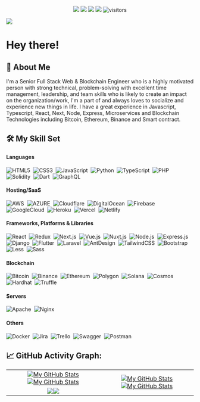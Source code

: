 <p align="center">
    <a href="https://github.com/tdev0923/tdev0923"><img src="https://img.shields.io/badge/status-updating-brightgreen.svg"></a>
    <a href="https://github.com/tdev0923/tdev0923/graphs/contributors"><img src="https://img.shields.io/github/contributors/tdev0923/tdev0923?color=blue"></a>
    <a href="https://github.com/tdev0923"><img src="https://img.shields.io/github/stars/tdev0923.svg?color=blue&logo=github"></a>
    <a href="https://github.com/tdev0923/tdev0923/network/members"><img src="https://img.shields.io/github/forks/tdev0923/tdev0923.svg?color=blue&logo=github"></a>
    <img src="https://visitor-badge.laobi.icu/badge?page_id=tdev0923.tdev0923" alt="visitors"/>
</p>

[![](./header_.png)](#)

# Hey there!
## :book: About Me

I'm a Senior Full Stack Web & Blockchain Engineer who is a highly motivated person with strong technical, problem-solving with excellent time management, leadership, and team skills who is likely to create an impact on the organization/work, I'm a part of and always loves to socialize and experience new things in life. I have a great experience in Javascript, Typescript, React, Next, Node, Express, Microservices and Blockchain Technologies including Bitcoin, Ethereum, Binance and Smart contract.

## 🛠️ My Skill Set

#### Languages
![HTML5](https://img.shields.io/badge/-HTML5-555?style=flat&logo=html5)&nbsp;
![CSS3](https://img.shields.io/badge/-CSS3-555?style=flat&logo=css3)&nbsp;
![JavaScript](https://img.shields.io/badge/-JavaScript-555?style=flat&logo=javascript)&nbsp;
![Python](https://img.shields.io/badge/-Python-555?style=flat&logo=python)&nbsp;
![TypeScript](https://img.shields.io/badge/-TypeScript-555?style=flat&logo=typescript)&nbsp;
![PHP](https://img.shields.io/badge/-PHP-555?style=flat&logo=php)&nbsp;
![Solidity](https://img.shields.io/badge/-Solidity-555?style=flat&logo=solidity)&nbsp;
![Dart](https://img.shields.io/badge/-Dart-555?style=flat&logo=dart)&nbsp;
![GraphQL](https://img.shields.io/badge/-GraphQL-555?style=flat&logo=graphql)&nbsp;

#### Hosting/SaaS
![AWS](https://img.shields.io/badge/-Amazon_Web_Services-555?style=flat&logo=amazon-aws)&nbsp;
![AZURE](https://img.shields.io/badge/-Microsoft_Azure-555?style=flat&logo=microsoft-azure)&nbsp;
![Cloudflare](https://img.shields.io/badge/-Cloudflare-555?style=flat&logo=cloudflare)&nbsp;
![DigitalOcean](https://img.shields.io/badge/-DigitalOcean-555?style=flat&logo=digitalocean)&nbsp;
![Firebase](https://img.shields.io/badge/-Firebase-555?style=flat&logo=firebase)&nbsp;
![GoogleCloud](https://img.shields.io/badge/-Google_Cloud-555?style=flat&logo=google-cloud)&nbsp;
![Heroku](https://img.shields.io/badge/-Heroku-555?style=flat&logo=heroku)&nbsp;
![Vercel](https://img.shields.io/badge/-Vercel-555?style=flat&logo=vercel)&nbsp;
![Netlify](https://img.shields.io/badge/-Netlify-555?style=flat&logo=netlify)&nbsp;

#### Frameworks, Platforms & Libraries
![React](https://img.shields.io/badge/-React.js-555?style=flat&logo=react)&nbsp;
![Redux](https://img.shields.io/badge/-Redux.js-555?style=flat&logo=redux)&nbsp;
![Next.js](https://img.shields.io/badge/-Next.js-555?style=flat&logo=next.js)&nbsp;
![Vue.js](https://img.shields.io/badge/-Vue.js-555?style=flat&logo=vue.js)&nbsp;
![Nuxt.js](https://img.shields.io/badge/-Nuxt.js-555?style=flat&logo=nuxt.js)&nbsp;
![Node.js](https://img.shields.io/badge/-Node.js-555?style=flat&logo=node.js)&nbsp;
![Express.js](https://img.shields.io/badge/-Express.js-555?style=flat&logo=express.js)&nbsp;
![Django](https://img.shields.io/badge/-Django-555?style=flat&logo=django)&nbsp;
![Flutter](https://img.shields.io/badge/-Flutter-555?style=flat&logo=flutter)&nbsp;
![Laravel](https://img.shields.io/badge/-Laravel-555?style=flat&logo=laravel)&nbsp;
![AntDesign](https://img.shields.io/badge/-Ant_Design-555?style=flat&logo=ant-design)&nbsp;
![TailwindCSS](https://img.shields.io/badge/-TailwindCSS-555?style=flat&logo=tailwindcss)&nbsp;
![Bootstrap](https://img.shields.io/badge/-Bootstrap-555?style=flat&logo=bootstrap)&nbsp;
![Less](https://img.shields.io/badge/-Less-555?style=flat&logo=Less)&nbsp;
![Sass](https://img.shields.io/badge/-Sass-555?style=flat&logo=sass)&nbsp;

#### Blockchain
![Bitcoin](https://img.shields.io/badge/-Bitcoin-555?style=flat&logo=bitcoin)&nbsp;
![Binance](https://img.shields.io/badge/-Binance-555?style=flat&logo=binance)&nbsp;
![Ethereum](https://img.shields.io/badge/-Ethereum-555?style=flat&logo=ethereum)&nbsp;
![Polygon](https://img.shields.io/badge/-Polygon-555?style=flat&logo=polygon)&nbsp;
![Solana](https://img.shields.io/badge/-Solana-555?style=flat&logo=solana)&nbsp;
![Cosmos](https://img.shields.io/badge/-Cosmos-555?style=flat&logo=cosmos)&nbsp;
![Hardhat](https://img.shields.io/badge/-Hardhat-555?style=flat&logo=hardhat)&nbsp;
![Truffle](https://img.shields.io/badge/-Truffle-555?style=flat&logo=truffle)&nbsp;

#### Servers
![Apache](https://img.shields.io/badge/-Apache-555?style=flat&logo=apache)&nbsp;
![Nginx](https://img.shields.io/badge/-Nginx-555?style=flat&logo=nginx)&nbsp;

#### Others
![Docker](https://img.shields.io/badge/-Docker-555?style=flat&logo=docker)&nbsp;
![Jira](https://img.shields.io/badge/-Jira-555?style=flat&logo=jira)&nbsp;
![Trello](https://img.shields.io/badge/-Trello-555?style=flat&logo=trello)&nbsp;
![Swagger](https://img.shields.io/badge/-Swagger-555?style=flat&logo=swagger)&nbsp;
![Postman](https://img.shields.io/badge/-Postman-555?style=flat&logo=postman)&nbsp;

## 📈 GitHub Activity Graph:

<table>
    <tr>
        <td align="center"><a href="https://github.com/tdev0923#gh-light-mode-only"><img src="https://github-readme-stats.vercel.app/api?username=tdev0923&show_icons=true&theme=default&include_all_commits=true#gh-light-mode-only" alt="My GitHub Stats"/></a><a href="https://github.com/tdev0923#gh-dark-mode-only"><img src="https://github-readme-stats.vercel.app/api?username=tdev0923&show_icons=true&theme=tokyonight&include_all_commits=true#gh-dark-mode-only" alt="My GitHub Stats"/></a></td>
        <td rowspan="2" align="center"><a href="https://github.com/tdev0923#gh-light-mode-only"><img src="https://github-readme-stats.vercel.app/api/top-langs/?username=tdev0923&theme=default&langs_count=8#gh-light-mode-only" alt="My GitHub Stats"/></a><a href="https://github.com/tdev0923#gh-dark-mode-only"><img src="https://github-readme-stats.vercel.app/api/top-langs/?username=tdev0923&theme=tokyonight&langs_count=8#gh-dark-mode-only" alt="My GitHub Stats"/></a></td>
    </tr>
    <tr>
        <td align="center"><a href="https://github.com/tdev0923#gh-light-mode-only"><img src="https://github-readme-streak-stats.herokuapp.com/?user=tdev0923&theme=default"/></a><a href="https://github.com/tdev0923#gh-dark-mode-only"><img src="https://github-readme-streak-stats.herokuapp.com/?user=tdev0923&theme=tokyonight"/></a></td>
    </tr>   
</table>
